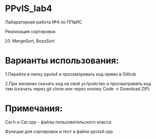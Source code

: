 # PPvIS_lab4

Лабараторная работа №4 по ППвИС

Реализация сортировок

10. MergeSort, BozoSort

# Варианты использования:

1.Перейти в папку ppvis4 и просматривать код прямо в Github

2.При желании скачать код на своё устройство и просматривать код там (скачать через git clone или через кнопку Code -> Download ZIP)

# Примечания:
Car.h и Car.cpp - файлы пользовательского класса

Функции для сортировок и тест в файле ppvis4.cpp
